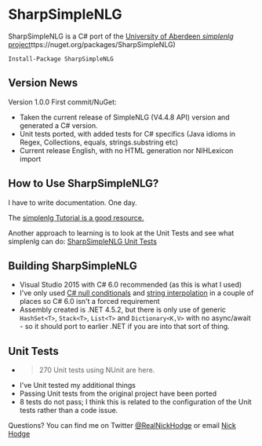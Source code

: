 # SharpSimpleNLG
SharpSimpleNLG is a C# port of the [University of Aberdeen *simplenlg* project](https://github.com/simplenlg/simplenlg)ttps://nuget.org/packages/SharpSimpleNLG)

```
Install-Package SharpSimpleNLG
``` 

## Version News
Version 1.0.0 First commit/NuGet:
* Taken the current release of SimpleNLG (V4.4.8 API) version and generated a C# version. 
* Unit tests ported, with added tests for C# specifics (Java idioms in Regex, Collections, equals, strings.substring etc)
* Current release English, with no HTML generation nor NIHLexicon import

## How to Use SharpSimpleNLG?
I have to write documentation. One day. 

The [simplenlg Tutorial is a good resource.](https://github.com/simplenlg/simplenlg/wiki/Section-0-%E2%80%93-SimpleNLG-Tutorial)

Another approach to learning is to look at the Unit Tests and see what simplenlg can do: [SharpSimpleNLG Unit Tests](https://github.com/nickhodge/SharpSimpleNLG/blob/master/SharpSimpleNLGTests/)

## Building SharpSimpleNLG
* Visual Studio 2015 with C# 6.0 recommended (as this is what I used)
* I've only used [C# null conditionals](https://msdn.microsoft.com/en-au/library/dn986595.aspx) and [string interpolation](https://msdn.microsoft.com/en-us/library/dn961160.aspx) in a couple of places so C# 6.0 isn't a forced requirement
* Assembly created is .NET 4.5.2, but there is only use of generic ```HashSet<T>```, ```Stack<T>```, ```List<T>``` and ```Dictionary<K,V>``` with no async/await - so it should port to earlier .NET if you are into that sort of thing.

## Unit Tests
* >270 Unit tests using NUnit are here.
* I've Unit tested my additional things
* Passing Unit tests from the original project have been ported
* 8 tests do not pass; I think this is related to the configuration of the Unit tests rather than a code issue.

Questions? You can find me on Twitter [@RealNickHodge](https://twitter.com/RealNickHodge) or email [Nick Hodge](mailto:nhodge@mungr.com)
